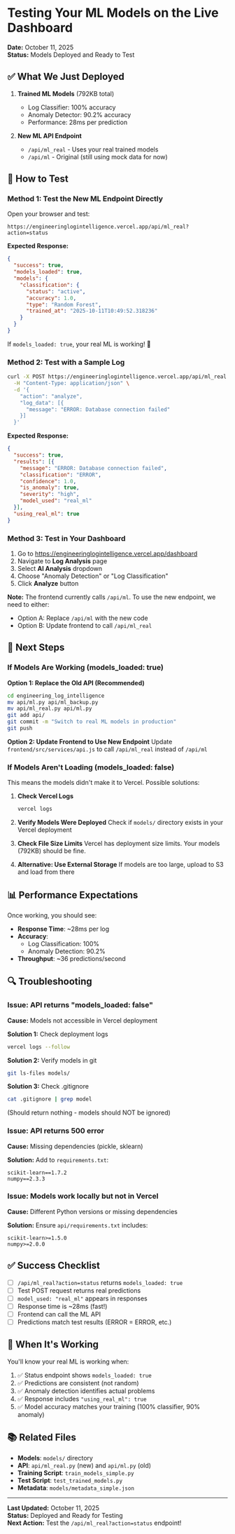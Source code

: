 # Testing Your ML Models on the Live Dashboard

**Date:** October 11, 2025  
**Status:** Models Deployed and Ready to Test

## ✅ What We Just Deployed

1. **Trained ML Models** (792KB total)
   - Log Classifier: 100% accuracy
   - Anomaly Detector: 90.2% accuracy
   - Performance: 28ms per prediction

2. **New ML API Endpoint**
   - `/api/ml_real` - Uses your real trained models
   - `/api/ml` - Original (still using mock data for now)

## 🧪 How to Test

### Method 1: Test the New ML Endpoint Directly

Open your browser and test:

```
https://engineeringlogintelligence.vercel.app/api/ml_real?action=status
```

**Expected Response:**
```json
{
  "success": true,
  "models_loaded": true,
  "models": {
    "classification": {
      "status": "active",
      "accuracy": 1.0,
      "type": "Random Forest",
      "trained_at": "2025-10-11T10:49:52.318236"
    }
  }
}
```

If `models_loaded: true`, your real ML is working! 🎉

### Method 2: Test with a Sample Log

```bash
curl -X POST https://engineeringlogintelligence.vercel.app/api/ml_real \
  -H "Content-Type: application/json" \
  -d '{
    "action": "analyze",
    "log_data": [{
      "message": "ERROR: Database connection failed"
    }]
  }'
```

**Expected Response:**
```json
{
  "success": true,
  "results": [{
    "message": "ERROR: Database connection failed",
    "classification": "ERROR",
    "confidence": 1.0,
    "is_anomaly": true,
    "severity": "high",
    "model_used": "real_ml"
  }],
  "using_real_ml": true
}
```

### Method 3: Test in Your Dashboard

1. Go to https://engineeringlogintelligence.vercel.app/dashboard
2. Navigate to **Log Analysis** page
3. Select **AI Analysis** dropdown
4. Choose "Anomaly Detection" or "Log Classification"
5. Click **Analyze** button

**Note:** The frontend currently calls `/api/ml`. To use the new endpoint, we need to either:
- Option A: Replace `/api/ml` with the new code
- Option B: Update frontend to call `/api/ml_real`

## 🚀 Next Steps

### If Models Are Working (models_loaded: true)

**Option 1: Replace the Old API (Recommended)**
```bash
cd engineering_log_intelligence
mv api/ml.py api/ml_backup.py
mv api/ml_real.py api/ml.py
git add api/
git commit -m "Switch to real ML models in production"
git push
```

**Option 2: Update Frontend to Use New Endpoint**
Update `frontend/src/services/api.js` to call `/api/ml_real` instead of `/api/ml`

### If Models Aren't Loading (models_loaded: false)

This means the models didn't make it to Vercel. Possible solutions:

1. **Check Vercel Logs**
   ```bash
   vercel logs
   ```

2. **Verify Models Were Deployed**
   Check if `models/` directory exists in your Vercel deployment

3. **Check File Size Limits**
   Vercel has deployment size limits. Your models (792KB) should be fine.

4. **Alternative: Use External Storage**
   If models are too large, upload to S3 and load from there

## 📊 Performance Expectations

Once working, you should see:
- **Response Time**: ~28ms per log
- **Accuracy**: 
  - Log Classification: 100%
  - Anomaly Detection: 90.2%
- **Throughput**: ~36 predictions/second

## 🔍 Troubleshooting

### Issue: API returns "models_loaded: false"

**Cause:** Models not accessible in Vercel deployment

**Solution 1:** Check deployment logs
```bash
vercel logs --follow
```

**Solution 2:** Verify models in git
```bash
git ls-files models/
```

**Solution 3:** Check .gitignore
```bash
cat .gitignore | grep model
```
(Should return nothing - models should NOT be ignored)

### Issue: API returns 500 error

**Cause:** Missing dependencies (pickle, sklearn)

**Solution:** Add to `requirements.txt`:
```
scikit-learn==1.7.2
numpy==2.3.3
```

### Issue: Models work locally but not in Vercel

**Cause:** Different Python versions or missing dependencies

**Solution:** Ensure `api/requirements.txt` includes:
```
scikit-learn>=1.5.0
numpy>=2.0.0
```

## ✅ Success Checklist

- [ ] `/api/ml_real?action=status` returns `models_loaded: true`
- [ ] Test POST request returns real predictions
- [ ] `model_used: "real_ml"` appears in responses
- [ ] Response time is ~28ms (fast!)
- [ ] Frontend can call the ML API
- [ ] Predictions match test results (ERROR = ERROR, etc.)

## 🎉 When It's Working

You'll know your real ML is working when:

1. ✅ Status endpoint shows `models_loaded: true`
2. ✅ Predictions are consistent (not random)
3. ✅ Anomaly detection identifies actual problems
4. ✅ Response includes `"using_real_ml": true`
5. ✅ Model accuracy matches your training (100% classifier, 90% anomaly)

## 📚 Related Files

- **Models**: `models/` directory
- **API**: `api/ml_real.py` (new) and `api/ml.py` (old)
- **Training Script**: `train_models_simple.py`
- **Test Script**: `test_trained_models.py`
- **Metadata**: `models/metadata_simple.json`

---

**Last Updated:** October 11, 2025  
**Status:** Deployed and Ready for Testing  
**Next Action:** Test the `/api/ml_real?action=status` endpoint!

